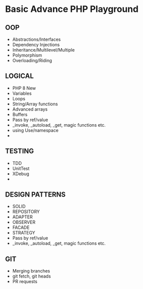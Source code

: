 <h1>Basic Advance PHP Playground</h1>
<h2>OOP</h2>
<ul>
<li>Abstractions/Interfaces</li>
<li>Dependency Injections</li>
<li>Inheritance/Multilevel/Multiple</li>
<li>Polymorphism</li>
<li>Overloading/Riding</li>
</ul>
<h2>LOGICAL</h2>
<ul>
<li>PHP 8 New</li>
<li>Variables</li>
<li>Loops</li>
<li>String/Array functions</li>
<li>Advanced arrays</li>
<li>Buffers</li>
<li>Pass by ref/value</li>
<li>_invoke, _autoload, _get, magic functions etc.</li>
<li>using Use/namespace</li>
<li>
</ul>
<h2>TESTING</h2>
<ul>
<li>TDD</li>
<li>UnitTest</li>
<li>XDebug</li>
<li>
</ul>
<h2>DESIGN PATTERNS</h2>
<ul>
<li>SOLID</li>
<li>REPOSITORY</li>
<li>ADAPTER</li>
<li>OBSERVER</li>
<li>FACADE</li>
<li>STRATEGY</li>
<li>Pass by ref/value</li>
<li>_invoke, _autoload, _get, magic functions etc.</li>
</ul>
<h2>GIT</h2>
<ul>
<li>Merging branches</li>
<li>git fetch, git heads</li>
<li>PR requests</li>
</ul>